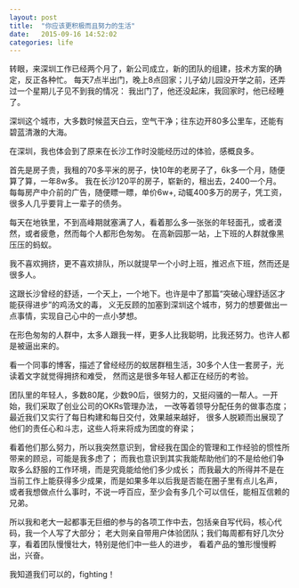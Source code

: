 ```yaml
---
layout: post
title:  "你应该更积极而且努力的生活"
date:   2015-09-16 14:52:02
categories: life
---
```

转眼，来深圳工作已经两个月了，新公司成立，新的团队的组建，技术方案的确定，反正各种忙。
每天7点半出门，晚上8点回家；儿子幼儿园没开学之前，还弄过一个星期儿子见不到我的情况：
我出门了，他还没起床，我回家时，他已经睡了。

深圳这个城市，大多数时候蓝天白云，空气干净；往东边开80多公里车，还能有碧蓝清澈的大海。

在深圳，我也体会到了原来在长沙工作时没能经历过的体验，感概良多。

首先是房子贵，我租的70多平米的房子，快10年的老房子了，6k多一个月，随便算了算，一年8w多。
我在长沙120平的房子，崭新的，租出去，2400一个月。
每每房产中介前的广告，随便瞟一瞟，单价6w+, 动辄400多万的房子，凭工资，很多人几乎要背上一辈子的债务。

每天在地铁里，不到高峰期就塞满了人，看着那么多一张张的年轻面孔，或者漠然，或者疲惫，然而每个人都形色匆匆。
在高新园那一站，上下班的人群就像黑压压的蚂蚁。

我不喜欢拥挤，更不喜欢排队，所以就提早一个小时上班，推迟点下班，然而还是很多人。

这跟长沙曾经的舒适，一个天上，一个地下。也许是中了那篇“突破心理舒适区才能获得进步”的鸡汤文的毒，
义无反顾的加塞到深圳这个城市，努力的想要做出一点事情，实现自己心中的一点小梦想。

在形色匆匆的人群中，太多人跟我一样，更多人比我聪明，比我还努力。也许人都是被逼出来的。

看一个同事的博客，描述了曾经经历的蚁居群租生活，30多个人住一套房子，光读着文字就觉得拥挤和难受，
然而这是很多年轻人都正在经历的考验。

团队里的年轻人，多数80尾，少数90后，很努力的，又挺闷骚的一帮人。一开始，我们采取了创业公司的OKRs管理办法，
一改等着领导分配任务的做事态度；最近我们又实行了每日构建和每日交付，效果越来越好，
很多人脱颖而出展现了他们的责任心和斗志，这些人将来将成为团度的脊梁；

看着他们那么努力，所以我突然意识到，曾经我在国企的管理和工作经验的惯性所带来的顾忌，可能是我多虑了；
而我也意识到其实我能帮助他们的不是给他们争取多么舒服的工作环境，而是究竟能给他们多少成长；
而我最大的所得并不是在当前工作上能获得多少成果，而是如果多年以后我是否能在圈子里有点儿名声，
或者我想做点什么事时，不说一呼百应，至少会有多几个可以信任，能相互信赖的兄弟。

所以我和老大一起都事无巨细的参与的各项工作中去，包括亲自写代码，核心代码，我一个人写了大部分；
老大则亲自带用户体验团队；我们每周都有好几次分享，看着团队慢慢壮大，特别是他们中一些人的进步，
看着产品的雏形慢慢孵出，兴奋。

我知道我们可以的，fighting！
